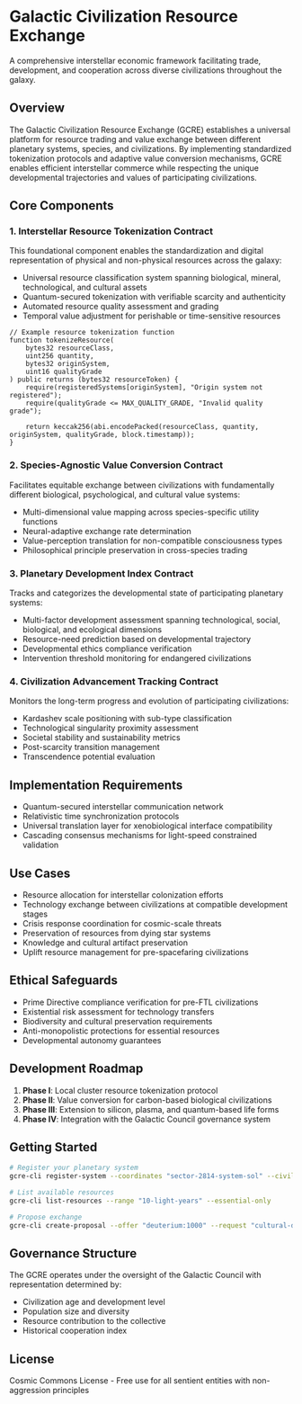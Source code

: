# Galactic Civilization Resource Exchange

A comprehensive interstellar economic framework facilitating trade, development, and cooperation across diverse civilizations throughout the galaxy.

## Overview

The Galactic Civilization Resource Exchange (GCRE) establishes a universal platform for resource trading and value exchange between different planetary systems, species, and civilizations. By implementing standardized tokenization protocols and adaptive value conversion mechanisms, GCRE enables efficient interstellar commerce while respecting the unique developmental trajectories and values of participating civilizations.

## Core Components

### 1. Interstellar Resource Tokenization Contract

This foundational component enables the standardization and digital representation of physical and non-physical resources across the galaxy:

- Universal resource classification system spanning biological, mineral, technological, and cultural assets
- Quantum-secured tokenization with verifiable scarcity and authenticity
- Automated resource quality assessment and grading
- Temporal value adjustment for perishable or time-sensitive resources

```solidity
// Example resource tokenization function
function tokenizeResource(
    bytes32 resourceClass, 
    uint256 quantity, 
    bytes32 originSystem, 
    uint16 qualityGrade
) public returns (bytes32 resourceToken) {
    require(registeredSystems[originSystem], "Origin system not registered");
    require(qualityGrade <= MAX_QUALITY_GRADE, "Invalid quality grade");
    
    return keccak256(abi.encodePacked(resourceClass, quantity, originSystem, qualityGrade, block.timestamp));
}
```

### 2. Species-Agnostic Value Conversion Contract

Facilitates equitable exchange between civilizations with fundamentally different biological, psychological, and cultural value systems:

- Multi-dimensional value mapping across species-specific utility functions
- Neural-adaptive exchange rate determination
- Value-perception translation for non-compatible consciousness types
- Philosophical principle preservation in cross-species trading

### 3. Planetary Development Index Contract

Tracks and categorizes the developmental state of participating planetary systems:

- Multi-factor development assessment spanning technological, social, biological, and ecological dimensions
- Resource-need prediction based on developmental trajectory
- Developmental ethics compliance verification
- Intervention threshold monitoring for endangered civilizations

### 4. Civilization Advancement Tracking Contract

Monitors the long-term progress and evolution of participating civilizations:

- Kardashev scale positioning with sub-type classification
- Technological singularity proximity assessment
- Societal stability and sustainability metrics
- Post-scarcity transition management
- Transcendence potential evaluation

## Implementation Requirements

- Quantum-secured interstellar communication network
- Relativistic time synchronization protocols
- Universal translation layer for xenobiological interface compatibility
- Cascading consensus mechanisms for light-speed constrained validation

## Use Cases

- Resource allocation for interstellar colonization efforts
- Technology exchange between civilizations at compatible development stages
- Crisis response coordination for cosmic-scale threats
- Preservation of resources from dying star systems
- Knowledge and cultural artifact preservation
- Uplift resource management for pre-spacefaring civilizations

## Ethical Safeguards

- Prime Directive compliance verification for pre-FTL civilizations
- Existential risk assessment for technology transfers
- Biodiversity and cultural preservation requirements
- Anti-monopolistic protections for essential resources
- Developmental autonomy guarantees

## Development Roadmap

1. **Phase I**: Local cluster resource tokenization protocol
2. **Phase II**: Value conversion for carbon-based biological civilizations
3. **Phase III**: Extension to silicon, plasma, and quantum-based life forms
4. **Phase IV**: Integration with the Galactic Council governance system

## Getting Started

```bash
# Register your planetary system
gcre-cli register-system --coordinates "sector-2814-system-sol" --civilization-type "carbon-based" --development-index 0.73

# List available resources
gcre-cli list-resources --range "10-light-years" --essential-only

# Propose exchange
gcre-cli create-proposal --offer "deuterium:1000" --request "cultural-data:quantum-physics" --target "proxima-centauri-b"
```

## Governance Structure

The GCRE operates under the oversight of the Galactic Council with representation determined by:
- Civilization age and development level
- Population size and diversity
- Resource contribution to the collective
- Historical cooperation index

## License

Cosmic Commons License - Free use for all sentient entities with non-aggression principles
